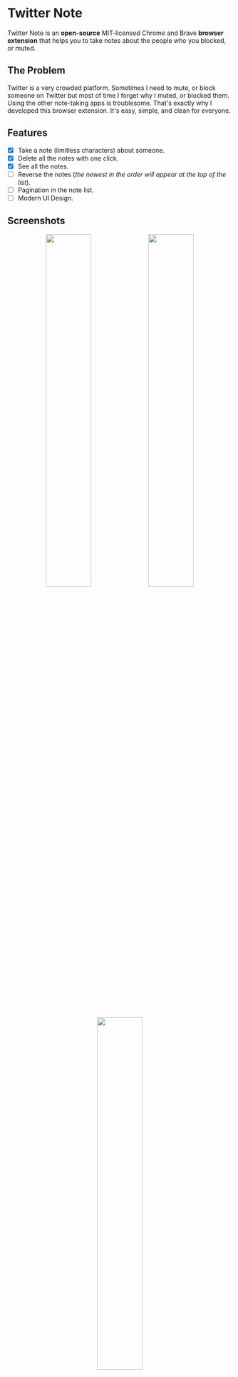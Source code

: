 # Twitter Note
Twitter Note is an **open-source** MIT-licensed Chrome and Brave **browser extension** that helps you to take notes about the people who you blocked, or muted.
## The Problem
Twitter is a very crowded platform. Sometimes I need to mute, or block someone on Twitter but most of time I forget why I muted, or blocked them. Using the other note-taking apps is troublesome. That's exactly why I developed this browser extension. It's easy, simple, and clean for everyone.
## Features
 - [x] Take a note (limitless characters) about someone.
 - [x] Delete all the notes with one click.
 - [x] See all the notes.
 - [ ] Reverse the notes (_the newest in the order will appear at the top of the list_).
 - [ ] Pagination in the note list.
 - [ ] Modern UI Design.
## Screenshots
<p align="center">
<img src="https://raw.githubusercontent.com/emrecoban/twitterNote/main/Screenshots/twitterNoteonProfile.png" width="45%"></img>
<img src="https://github.com/emrecoban/twitterNote/blob/main/Screenshots/twitterNoteonPage2.png?raw=true" width="45%"></img>
<img src="https://github.com/emrecoban/twitterNote/blob/main/Screenshots/popup.png?raw=true" width="45%"></img> 
</p>

## Installation
For **Google Chrome** or **Brave**:
1. Go to [Google Chrome Web Store](https://chrome.google.com/webstore/detail/twitter-note/hkgdpppefidcddecmcchdkplfgjkjcdk)

OR

1. Download this repo as [a ZIP file from GitHub](https://github.com/emrecoban/twitterNote/archive/refs/heads/main.zip).
2. Unzip the file and you should have a folder named twitterNote-main.
3. In Chrome/Brave go to the extensions page (chrome://extensions or brave://extensions).
4. Enable Developer Mode.
5. Click on the load unpacked button, or drag the twitterNote-main folder anywhere on the page to import it (do not delete the folder afterwards).
## Contributing
Bug reports, feature requests, and pull requests are welcome. This project is intended to be a safe, welcoming space for collaboration, and contributors are expected to adhere to the [Contributor Covenant](https://www.contributor-covenant.org/) code of conduct.
## Support
- Give a star to this repo.
- Drop a review on [Google Chrome Web Store](https://chrome.google.com/webstore/detail/twitter-note/hkgdpppefidcddecmcchdkplfgjkjcdk).
- Follow me on Twitter [@emreshepherd](https://twitter.com/emreshepherd), or GitHub [@emrecoban](https://github.com/emrecoban).
- Buy me a coffee, or book: https://www.buymeacoffee.com/emrecoban
## References
- [Chrome Extensions Getting Started Guides](https://developer.chrome.com/docs/extensions/mv3/getstarted/)
- [Detect DOM changes with mutation observers](https://developer.chrome.com/blog/detect-dom-changes-with-mutation-observers/)
- [The chrome.storage API](https://developer.chrome.com/docs/extensions/reference/storage/)
## Changelog
- **[v1.0](https://github.com/emrecoban/twitterNote/releases/tag/v1.0):** The first version was born!
## License
The Twitter Note is available as open source under the terms of the [MIT License](https://github.com/emrecoban/twitterNote/blob/main/LICENSE).
